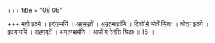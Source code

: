 +++
title = "08 06"

+++
मनो॒ हृद॑ये । हृद॑य॒म्मयि॑ । अ॒हम॒मृते॑ । अ॒मृत॒म्ब्रह्म॑णि । दिशो॑ मे॒ श्रोत्रे॑ श्रि॒ताः । श्रोत्र॒ꣳ॒ हृद॑ये । हृद॑य॒म्मयि॑ । अ॒हम॒मृते॑ । अ॒मृत॒म्ब्रह्म॑णि । आपो॑ मे॒ रेत॑सि श्रि॒ताः ॥ 18 ॥


